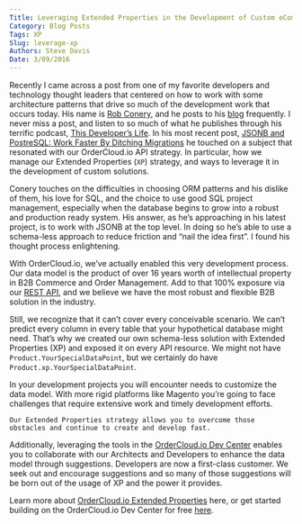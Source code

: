 ```yaml
---
Title: Leveraging Extended Properties in the Development of Custom eCommerce Apps
Category: Blog Posts
Tags: XP
Slug: leverage-xp
Authors: Steve Davis
Date: 3/09/2016
---
```


Recently I came across a post from one of my favorite developers and technology thought leaders that centered on how to work with some architecture patterns that drive so much of the development work that occurs today. His name is [Rob Conery](https://twitter.com/robconery), and he posts to his [blog](http://rob.conery.io/) frequently. I never miss a post, and listen to so much of what he publishes through his terrific podcast, [This Developer’s Life](http://thisdeveloperslife.com/). In his most recent post, [JSONB and PostreSQL: Work Faster By Ditching Migrations](http://rob.conery.io/2016/02/27/jsonb-and-postgresql/) he touched on a subject that resonated with our OrderCloud.io API strategy. In particular, how we manage our Extended Properties (`XP`) strategy, and ways to leverage it in the development of custom solutions.

Conery touches on the difficulties in choosing ORM patterns and his dislike of them, his love for SQL, and the choice to use good SQL project management, especially when the database begins to grow into a robust and production ready system. His answer, as he’s approaching in his latest project, is to work with JSONB at the top level. In doing so he’s able to use a schema-less approach to reduce friction and “nail the idea first”. I found his thought process enlightening.

With OrderCloud.io, we’ve actually enabled this very development process. Our data model is the product of over 16 years worth of intellectual property in B2B Commerce and Order Management. Add to that 100% exposure via our [REST API](https://devcenter.ordercloud.io/docs/api), and we believe we have the most robust and flexible B2B solution in the industry.

Still, we recognize that it can’t cover every conceivable scenario. We can’t predict every column in every table that your hypothetical database might need. That’s why we created our own schema-less solution with Extended Properties (XP) and exposed it on every API resource. We might not have `Product.YourSpecialDataPoint`, but we certainly do have `Product.xp.YourSpecialDataPoint`.

In your development projects you will encounter needs to customize the data model. With more rigid platforms like Magento you’re going to face challenges that require extensive work and timely development efforts.

    Our Extended Properties strategy allows you to overcome those obstacles and continue to create and develop fast.

Additionally, leveraging the tools in the [OrderCloud.io Dev Center](https://devcenter.ordercloud.io/) enables you to collaborate with our Architects and Developers to enhance the data model through suggestions. Developers are now a first-class customer. We seek out and encourage suggestions and so many of those suggestions will be born out of the usage of XP and the power it provides.

Learn more about [OrderCloud.io Extended Properties](https://devcenter.ordercloud.io/docs/guides/basic-api-features/extended-properties) here, or get started building on the OrderCloud.io Dev Center for free [here](https://devcenter.ordercloud.io/about).

